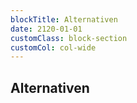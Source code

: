 ```yaml
---
blockTitle: Alternativen
date: 2120-01-01
customClass: block-section
customCol: col-wide
---
```

## Alternativen


